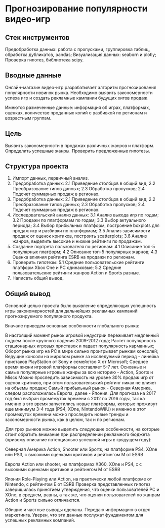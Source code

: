 # **Прогнозирование популярности видео-игр**
## Стек инструментов
Предобработка данных: работа с пропусками, группировка таблиц, обработка дубликатов, pandas;
Визуализация данных: seaborn и plotly;
Проверка гипотез, библиотека scipy.

## Вводные данные
Онлайн-магазин видео-игр разрабатывает алгоритм прогнозирования популярности новинок рынка. 
Необходимо выявить закономерности успеха игр и создать рекламные кампании будущих хитов продаж.

Имеются размеченные данные: информация об играх, платформах, оценках, количестве проданных копий с разбивкой по регионам и возрастным группам.

## Цель
Выявить закономерности в продажах различных жанров и платформ. Определить успешные жанры. Проверить предложенные гипотезы.


## Структура проекта
1. Импорт данных, первичный анализ.
2. Предобработка данных:
  2.1 Приведение столбцов в общий вид;
  2.2 Преобразование типов данных;
  2.3 Обработка пропусков;
  2.4 Подсчет суммарных продаж в регионах.
4. Предобработка данных:  2.1 Приведение столбцов в общий вид;
  2.2 Преобразование типов данных;
  2.3 Обработка пропусков;
  2.4 Подсчет суммарных продаж в регионах.
5. Исследовательский анализ данных:
  3.1 Анализ выхода игр по годам;
  3.2 Продажи по платформам по годам;
  3.3 Выбор актуального периода;
  3.4 Выбор прибыльных платформ, построение boxplots для продаж игр и разбивки по платформам;
  3.5 Анализ зависимости продаж от оценок критиков, построить scatterplots;
  3.6 Анализ жанров, выделить высокие и низкие рейтинги по продажам.
6. Создание портрета пользователя по регионам:
  4.1 Описание топ-5 популярных платформ;
  4.2 Описание топ-5 популярных жарнов;
  4.3 Оценка влияния рейтинга ESRB на продажи по регионам.
7. Проверить гипотезы:
  5.1 Средние пользовательские рейтинги платформ Xbox One и PC одинаковые;
  5.2 Средние пользовательские рейтинги жанров Action и Sports разные.
8. Написать общий вывод.
## Общий вывод

Основной целью проекта было выявление определяющих успешность игры закономерностей для дальнейших рекламных кампаний прогнозируемого популярного продукта.

Вначале приведем основные особенности глобального рынка:

В настоящий момент рынок игровой индустрии переживает медленный подьем после крупного падения 2009-2012 года;
Растет популярность стационарных игровых приставок и падает популярность карманных;
Оборот рынка игр на PC в мире сильно проигрывает рынкам консолей;
Ведущие консоли на мировом рынке за исследуемый период - линейка пристаков PlayStation от Sony и семейство X от Microsoft;
Среднее время жизни игровой платформы составляет 5-7 лет.
Основные и самые популярные игровые жанры за всю историю - Action, Sports и Miscs
Можно проследить зависимость на уровне 30% продаж игр от оценок критиков, при этом пользовательский рейтинг никак не влияет на объемы продаж;
Самый прибыльный рынок - Северная Америка, следом расположилась Европа, далее - Япония.
Для прогноза на 2017 год был выбран промежуток времени с 2012 по 2016 годы, так ка именно в это время запустились новые платформы, которые проживут еще минимум 3-4 года (PS4, XOne, NintendoWiiU) и именно в этот промежуток времени можно проследить новые тренды и закономерности рынка, как в целом, так и по регионам.

Для трех рынков можно выделить следующие особенности, на которые стоит обратить внимание при распределении рекламного бюджета (привожу описание потенциально успешной игры в грядущем году):

Северная Америка
Action, Shooter или Sports, на платформе PS4, XOne или PS3, c высокими оценками критиков и рейтингом М от ESRB

Европа
Action или shooter, на платформах X360, XOne и PS4, c c высокими оценками критиков и рейтингом М от ESRB

Япония
Role-Playing или Action, на практически любой платформе от Nintendo, c рейтингом E от ESRB
Проверка представленных гипотез заверишилась принятием утверждения, что оценки пользователей PC и XOne, в среднем, равны, а так же, что оценки пользователей по жанрам Action и Sports сильно отличаются.

Обищие и частные выводы сделаны. Передаю информацию в отдел маркетинга. Уверен, что эти данные послужат фундаментом для успешных рекламных компаний.
